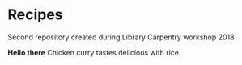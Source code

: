 # Recipes
Second repository created during Library Carpentry workshop 2018

**Hello there** 
Chicken curry tastes delicious with rice.
